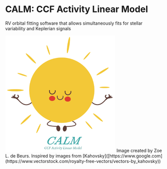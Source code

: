 # CALM: CCF Activity Linear Model
 RV orbital fitting software that allows simultaneously fits for stellar variability and Keplerian signals

<img src="final_calm_lil_star_V2.png" alt="CALM_Logo" width="350"/>
Image created by Zoe L. de Beurs. Inspired by images from [Kahovsky]([https://www.google.com](https://www.vectorstock.com/royalty-free-vectors/vectors-by_kahovsky))
